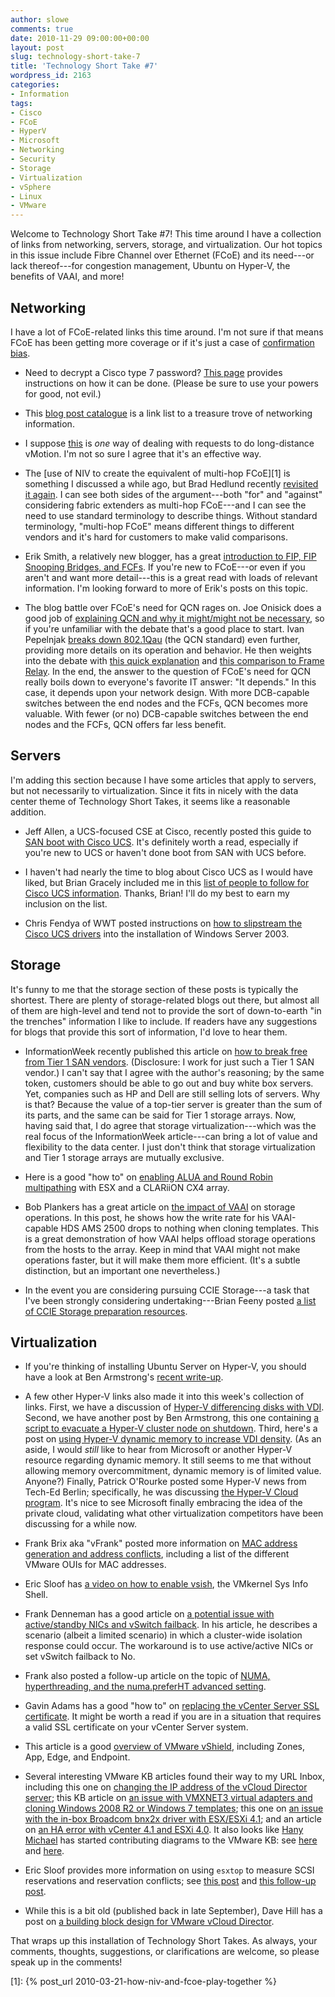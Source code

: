 ```yaml
---
author: slowe
comments: true
date: 2010-11-29 09:00:00+00:00
layout: post
slug: technology-short-take-7
title: 'Technology Short Take #7'
wordpress_id: 2163
categories:
- Information
tags:
- Cisco
- FCoE
- HyperV
- Microsoft
- Networking
- Security
- Storage
- Virtualization
- vSphere
- Linux
- VMware
---
```


Welcome to Technology Short Take #7! This time around I have a collection of links from networking, servers, storage, and virtualization. Our hot topics in this issue include Fibre Channel over Ethernet (FCoE) and its need---or lack thereof---for congestion management, Ubuntu on Hyper-V, the benefits of VAAI, and more!

## Networking

I have a lot of FCoE-related links this time around. I'm not sure if that means FCoE has been getting more coverage or if it's just a case of [confirmation bias](http://youarenotsosmart.com/2010/06/23/confirmation-bias/).

* Need to decrypt a Cisco type 7 password? [This page](http://fryguypa.wordpress.com/2010/11/18/type-7-password-decryption-via-ios-router-bonus/) provides instructions on how it can be done. (Please be sure to use your powers for good, not evil.)

* This [blog post catalogue](http://blog.ine.com/2010/09/21/blog-post-catalogue-2/) is a link list to a treasure trove of networking information.

* I suppose [this](http://blog.ioshints.info/2010/10/coping-with-long-distance-vmotion.html) is _one_ way of dealing with requests to do long-distance vMotion. I'm not so sure I agree that it's an effective way.

* The [use of NIV to create the equivalent of multi-hop FCoE][1] is something I discussed a while ago, but Brad Hedlund recently [revisited it again](http://bradhedlund.com/2010/11/19/the-end-to-end-fcoe-justifies-the-means-to-means/). I can see both sides of the argument---both "for" and "against" considering fabric extenders as multi-hop FCoE---and I can see the need to use standard terminology to describe things. Without standard terminology, "multi-hop FCoE" means different things to different vendors and it's hard for customers to make valid comparisons.

* Erik Smith, a relatively new blogger, has a great [introduction to FIP, FIP Snooping Bridges, and FCFs](http://brasstacksblog.typepad.com/brass-tacks/2010/11/fip-fip-snooping-bridges-and-fcfs-part-1-fip-the-fcoe-initialization-protocol.html). If you're new to FCoE---or even if you aren't and want more detail---this is a great read with loads of relevant information. I'm looking forward to more of Erik's posts on this topic.

* The blog battle over FCoE's need for QCN rages on. Joe Onisick does a good job of [explaining QCN and why it might/might not be necessary](http://www.definethecloud.net/whats-the-deal-with-quantized-congestion-notification-qcn), so if you're unfamiliar with the debate that's a good place to start. Ivan Pepelnjak [breaks down 802.1Qau](http://blog.ioshints.info/2010/11/data-center-bridging-dcb-congestion.html) (the QCN standard) even further, providing more details on its operation and behavior. He then weights into the debate with [this quick explanation](http://blog.ioshints.info/2010/11/does-fcoe-need-qcn-8021qau.html) and [this comparison to Frame Relay](http://blog.ioshints.info/2010/11/fcoe-qcn-and-analogies.html). In the end, the answer to the question of FCoE's need for QCN really boils down to everyone's favorite IT answer: "It depends." In this case, it depends upon your network design. With more DCB-capable switches between the end nodes and the FCFs, QCN becomes more valuable. With fewer (or no) DCB-capable switches between the end nodes and the FCFs, QCN offers far less benefit.

## Servers

I'm adding this section because I have some articles that apply to servers, but not necessarily to virtualization. Since it fits in nicely with the data center theme of Technology Short Takes, it seems like a reasonable addition.

* Jeff Allen, a UCS-focused CSE at Cisco, recently posted this guide to [SAN boot with Cisco UCS](http://jeffsaidso.com/2010/11/boot-from-san-101-with-cisco-ucs/). It's definitely worth a read, especially if you're new to UCS or haven't done boot from SAN with UCS before.

* I haven't had nearly the time to blog about Cisco UCS as I would have liked, but Brian Gracely included me in this [list of people to follow for Cisco UCS information](http://blogs.cisco.com/datacenter/who-to-follow-for-cisco-ucs/). Thanks, Brian! I'll do my best to earn my inclusion on the list.

* Chris Fendya of WWT posted instructions on [how to slipstream the Cisco UCS drivers](http://vblog.wwtlab.com/2010/10/01/windows-2003-and-cisco-ucs/) into the installation of Windows Server 2003.

## Storage

It's funny to me that the storage section of these posts is typically the shortest. There are plenty of storage-related blogs out there, but almost all of them are high-level and tend not to provide the sort of down-to-earth "in the trenches" information I like to include. If readers have any suggestions for blogs that provide this sort of information, I'd love to hear them.

* InformationWeek recently published this article on [how to break free from Tier 1 SAN vendors](http://www.informationweek.com/news/storage/virtualization/showArticle.jhtml?articleID=228000296). (Disclosure: I work for just such a Tier 1 SAN vendor.) I can't say that I agree with the author's reasoning; by the same token, customers should be able to go out and buy white box servers. Yet, companies such as HP and Dell are still selling lots of servers. Why is that? Because the value of a top-tier server is greater than the sum of its parts, and the same can be said for Tier 1 storage arrays. Now, having said that, I do agree that storage virtualization---which was the real focus of the InformationWeek article---can bring a lot of value and flexibility to the data center. I just don't think that storage virtualization and Tier 1 storage arrays are mutually exclusive.

* Here is a good "how to" on [enabling ALUA and Round Robin multipathing](http://www.marco-galli.net/?p=22) with ESX and a CLARiiON CX4 array.

* Bob Plankers has a great article on [the impact of VAAI](http://lonesysadmin.net/2010/11/08/if-you-ever-needed-convincing-about-vaai/) on storage operations. In this post, he shows how the write rate for his VAAI-capable HDS AMS 2500 drops to nothing when cloning templates. This is a great demonstration of how VAAI helps offload storage operations from the hosts to the array. Keep in mind that VAAI might not make operations faster, but it will make them more efficient. (It's a subtle distinction, but an important one nevertheless.)

* In the event you are considering pursuing CCIE Storage---a task that I've been strongly considering undertaking---Brian Feeny posted [a list of CCIE Storage preparation resources](http://www.feeny.org/?p=655).

## Virtualization

* If you're thinking of installing Ubuntu Server on Hyper-V, you should have a look at Ben Armstrong's [recent write-up](http://blogs.msdn.com/b/virtual_pc_guy/archive/2010/10/21/installing-ubuntu-server-10-10-on-hyper-v.aspx).

* A few other Hyper-V links also made it into this week's collection of links. First, we have a discussion of [Hyper-V differencing disks with VDI](http://blogs.msdn.com/b/rds/archive/2010/10/25/using-hyper-v-differencing-disks-with-vdi.aspx). Second, we have another post by Ben Armstrong, this one containing [a script to evacuate a Hyper-V cluster node on shutdown](http://blogs.msdn.com/b/virtual_pc_guy/archive/2010/10/25/script-to-evacuate-cluster-node-on-shutdown.aspx). Third, here's a post on [using Hyper-V dynamic memory to increase VDI density](http://blogs.technet.com/b/virtualization/archive/2010/11/08/hyper-v-dynamic-memory-test-for-vdi-density.aspx). (As an aside, I would _still_ like to hear from Microsoft or another Hyper-V resource regarding dynamic memory. It still seems to me that without allowing memory overcommitment, dynamic memory is of limited value. Anyone?) Finally, Patrick O'Rourke posted some Hyper-V news from Tech-Ed Berlin; specifically, he was discussing [the Hyper-V Cloud program](http://blogs.technet.com/b/virtualization/archive/2010/11/08/hyper-v-cloud-program-for-private-cloud.aspx). It's nice to see Microsoft finally embracing the idea of the private cloud, validating what other virtualization competitors have been discussing for a while now.

* Frank Brix aka "vFrank" posted more information on [MAC address generation and address conflicts](http://www.vfrank.org/2010/11/18/mac-address-conflicts/), including a list of the different VMware OUIs for MAC addresses.

* Eric Sloof has [a video on how to enable vsish](http://www.ntpro.nl/blog/archives/1639-How-to-enable-the-VMware-Interactive-Shell-vsish-on-ESX.html), the VMkernel Sys Info Shell.

* Frank Denneman has a good article on [a potential issue with active/standby NICs and vSwitch failback](http://frankdenneman.nl/2010/10/vswitch-failover-and-high-availability/). In his article, he describes a scenario (albeit a limited scenario) in which a cluster-wide isolation response could occur. The workaround is to use active/active NICs or set vSwitch failback to No.

* Frank also posted a follow-up article on the topic of [NUMA, hyperthreading, and the numa.preferHT advanced setting](http://frankdenneman.nl/2010/10/numa-hyperthreading-and-numa-preferht/).

* Gavin Adams has a good "how to" on [replacing the vCenter Server SSL certificate](http://www.gavinadams.org/blog/2010/07/14/replacing-vcenter-4-1-ssl-certificate-with-active-directory-issued-one). It might be worth a read if you are in a situation that requires a valid SSL certificate on your vCenter Server system.

* This article is a good [overview of VMware vShield](http://geeksilver.wordpress.com/2010/11/19/vmware-vsphere-vshield-4-1-understanding-part-1/), including Zones, App, Edge, and Endpoint.

* Several interesting VMware KB articles found their way to my URL Inbox, including this one on [changing the IP address of the vCloud Director server](http://kb.vmware.com/kb/1028657); this KB article on [an issue with VMXNET3 virtual adapters and cloning Windows 2008 R2 or Windows 7 templates](http://kb.vmware.com/kb/1020078); this one on [an issue with the in-box Broadcom bnx2x driver with ESX/ESXi 4.1](http://kb.vmware.com/kb/1029368); and an article on [an HA error with vCenter 4.1 and ESXi 4.0](http://kb.vmware.com/kb/1027628). It also looks like [Hany Michael](http://www.hypervizor.com/) has started contributing diagrams to the VMware KB: see [here](http://kb.vmware.com/kb/1030816) and [here](http://kb.vmware.com/kb/1030954).

* Eric Sloof provides more information on using `esxtop` to measure SCSI reservations and reservation conflicts; see [this post](http://www.ntpro.nl/blog/archives/1634-New-in-esxtop-RESVs-SCSI-reservations-per-second.html) and [this follow-up post](http://www.ntpro.nl/blog/archives/1638-New-in-esxtop-SCSI-Reservation-Conflicts-per-second-Revisited.html).

* While this is a bit old (published back in late September), Dave Hill has a post on [a building block design for VMware vCloud Director](http://www.virtual-blog.com/2010/09/vmware-vcloud-director-building-block-resource-group-design/).

That wraps up this installation of Technology Short Takes. As always, your comments, thoughts, suggestions, or clarifications are welcome, so please speak up in the comments!

[1]: {% post_url 2010-03-21-how-niv-and-fcoe-play-together %}
